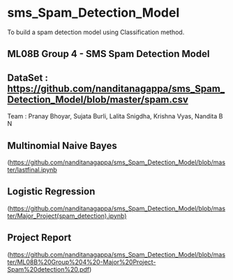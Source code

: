 # sms_Spam_Detection_Model
To build a spam detection model using Classification method.<br />
## ML08B Group 4 - SMS Spam Detection Model<br />
## DataSet : https://github.com/nanditanagappa/sms_Spam_Detection_Model/blob/master/spam.csv <br />
Team : Pranay Bhoyar, Sujata Burli, Lalita Snigdha, Krishna Vyas, Nandita B N <br />



## Multinomial Naive Bayes <br />

(https://github.com/nanditanagappa/sms_Spam_Detection_Model/blob/master/lastfinal.ipynb <br />


## Logistic Regression <br />

(https://github.com/nanditanagappa/sms_Spam_Detection_Model/blob/master/Major_Project(spam_detection).ipynb) <br />

## Project Report<br />

(https://github.com/nanditanagappa/sms_Spam_Detection_Model/blob/master/ML08B%20Group%204%20-Major%20Project-Spam%20detection%20.pdf) <br />

